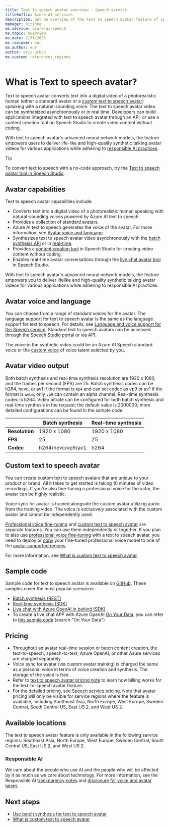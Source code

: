```yaml
---
title: Text to speech avatar overview - Speech service
titleSuffix: Azure AI services
description: Get an overview of the Text to speech avatar feature of speech service, which allows users to create synthetic videos featuring avatars speaking based on text input.
manager: nitinme
ms.service: azure-ai-speech
ms.topic: overview
ms.date: 7/31/2025
ms.reviewer: eur
ms.author: eur
author: eric-urban
ms.custom: references_regions
---
```


# What is Text to speech avatar?

Text to speech avatar converts text into a digital video of a photorealistic human (either a standard avatar or a [custom text to speech avatar](#custom-text-to-speech-avatar)) speaking with a natural-sounding voice. The text to speech avatar video can be synthesized asynchronously or in real time. Developers can build applications integrated with text to speech avatar through an API, or use a content creation tool on Speech Studio to create video content without coding.

With text to speech avatar's advanced neural network models, the feature empowers users to deliver life-like and high-quality synthetic talking avatar videos for various applications while adhering to [responsible AI practices](/azure/ai-foundry/responsible-ai/speech-service/text-to-speech/disclosure-voice-talent).

> [!TIP]
> To convert text to speech with a no-code approach, try the [Text to speech avatar tool in Speech Studio](https://speech.microsoft.com/portal/talkingavatar).

## Avatar capabilities

Text to speech avatar capabilities include:

- Converts text into a digital video of a photorealistic human speaking with natural-sounding voices powered by Azure AI text to speech.
- Provides a collection of standard avatars.
- Azure AI text to speech generates the voice of the avatar. For more information, see [Avatar voice and language](#avatar-voice-and-language).
- Synthesizes text to speech avatar video asynchronously with the [batch synthesis API](./batch-synthesis-avatar.md) or in [real-time](./real-time-synthesis-avatar.md).
- Provides a [content creation tool](https://speech.microsoft.com/portal/talkingavatar) in Speech Studio for creating video content without coding.
- Enables real-time avatar conversations through the [live chat avatar tool](https://speech.microsoft.com/portal/livechat) in Speech Studio.

With text to speech avatar's advanced neural network models, the feature empowers you to deliver lifelike and high-quality synthetic talking avatar videos for various applications while adhering to responsible AI practices.

## Avatar voice and language

You can choose from a range of standard voices for the avatar. The language support for text to speech avatar is the same as the language support for text to speech. For details, see [Language and voice support for the Speech service](../language-support.md?tabs=tts). Standard text to speech avatars can be accessed through the [Speech Studio portal](https://speech.microsoft.com/portal/talkingavatar) or via API.

The voice in the synthetic video could be an Azure AI Speech standard voice or the [custom voice](../custom-neural-voice.md) of voice talent selected by you.

## Avatar video output

Both batch synthesis and real-time synthesis resolution are 1920 x 1080, and the frames per second (FPS) are 25. Batch synthesis codec can be h264, hevc, or av1 if the format is `mp4` and can set codec as vp9 or av1 if the format is `webm`; only `vp9` can contain an alpha channel. Real-time synthesis codec is h264. Video bitrate can be configured for both batch synthesis and real-time synthesis in the request; the default value is 2000000; more detailed configurations can be found in the sample code.

|                  | Batch synthesis   | Real-time synthesis |
|------------------|-------------------|----------------------|
| **Resolution**   | 1920 x 1080       | 1920 x 1080          |
| **FPS**          | 25                | 25                   |
| **Codec**        | h264/hevc/vp9/av1 | h264                 |

## Custom text to speech avatar

You can create custom text to speech avatars that are unique to your product or brand. All it takes to get started is taking 10 minutes of video recordings. If you're also fine-tuning a professional voice for the actor, the avatar can be highly realistic. 

Voice sync for avatar is trained alongside the custom avatar utilizing audio from the training video. The voice is exclusively associated with the custom avatar and cannot be independently used.

[Professional voice fine-tuning](../custom-neural-voice.md) and [custom text to speech avatar](what-is-custom-text-to-speech-avatar.md) are separate features. You can use them independently or together. If you plan to also use [professional voice fine-tuning](../custom-neural-voice.md) with a text to speech avatar, you need to deploy or [copy](../professional-voice-train-voice.md#copy-your-voice-model-to-another-project) your fine-tuned professional voice model to one of the [avatar supported regions](#available-locations).

For more information, see [What is custom text to speech avatar](./what-is-custom-text-to-speech-avatar.md).

## Sample code

Sample code for text to speech avatar is available on [GitHub](https://github.com/Azure-Samples/cognitive-services-speech-sdk/tree/master/samples). These samples cover the most popular scenarios:

* [Batch synthesis (REST)](https://github.com/Azure-Samples/cognitive-services-speech-sdk/tree/master/samples/batch-avatar)
* [Real-time synthesis (SDK)](https://github.com/Azure-Samples/cognitive-services-speech-sdk/tree/master/samples/js/browser/avatar)
* [Live chat with Azure OpenAI in behind (SDK)](https://github.com/Azure-Samples/cognitive-services-speech-sdk/tree/master/samples/js/browser/avatar#chat-sample)
* To create a live chat APP with Azure OpenAI [On Your Data](/azure/ai-foundry/openai/concepts/use-your-data), you can refer to [this sample code](https://github.com/Azure-Samples/cognitive-services-speech-sdk/blob/master/samples/js/browser/avatar/README.md) (search "On Your Data")

## Pricing

- Throughout an avatar real-time session or batch content creation, the text-to-speech, speech-to-text, Azure OpenAI, or other Azure services are charged separately.
- Voice sync for avatar (via custom avatar training) is charged the same as a personal voice in terms of voice creation and synthesis. The storage of the voice is free.
- Refer to [text to speech avatar pricing note](../text-to-speech.md#text-to-speech-avatar) to learn how billing works for the text-to-speech avatar feature.
- For the detailed pricing, see [Speech service pricing](https://azure.microsoft.com/pricing/details/cognitive-services/speech-services/). Note that avatar pricing will only be visible for service regions where the feature is available, including Southeast Asia, North Europe, West Europe, Sweden Central, South Central US, East US 2, and West US 2.

## Available locations

The text to speech avatar feature is only available in the following service regions: Southeast Asia, North Europe, West Europe, Sweden Central, South Central US, East US 2, and West US 2.

### Responsible AI

We care about the people who use AI and the people who will be affected by it as much as we care about technology. For more information, see the Responsible AI [transparency notes](/azure/ai-foundry/responsible-ai/speech-service/text-to-speech/transparency-note) and [disclosure for voice and avatar talent](/azure/ai-foundry/responsible-ai/speech-service/text-to-speech/disclosure-voice-talent).

## Next steps

* [Use batch synthesis for text to speech avatar](./batch-synthesis-avatar.md)
* [What is custom text to speech avatar](what-is-custom-text-to-speech-avatar.md)
